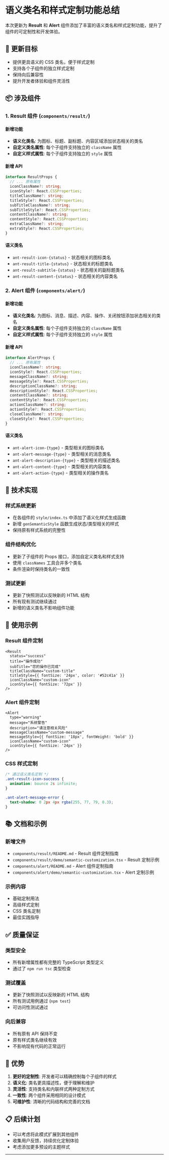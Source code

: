 # 语义类名和样式定制功能总结

本次更新为 **Result** 和 **Alert** 组件添加了丰富的语义类名和样式定制功能，提升了组件的可定制性和开发体验。

## 🎯 更新目标

- 提供更具语义的 CSS 类名，便于样式定制
- 支持各个子组件的独立样式定制
- 保持向后兼容性
- 提升开发者体验和组件灵活性

## 📦 涉及组件

### 1. Result 组件 (`components/result/`)

#### 新增功能

- **语义化类名**: 为图标、标题、副标题、内容区域添加状态相关的类名
- **自定义类名属性**: 每个子组件支持独立的 `className` 属性
- **自定义样式属性**: 每个子组件支持独立的 `style` 属性

#### 新增 API

```typescript
interface ResultProps {
  // ... 原有属性
  iconClassName?: string;
  iconStyle?: React.CSSProperties;
  titleClassName?: string;
  titleStyle?: React.CSSProperties;
  subTitleClassName?: string;
  subTitleStyle?: React.CSSProperties;
  contentClassName?: string;
  contentStyle?: React.CSSProperties;
  extraClassName?: string;
  extraStyle?: React.CSSProperties;
}
```

#### 语义类名

- `ant-result-icon-{status}` - 状态相关的图标类名
- `ant-result-title-{status}` - 状态相关的标题类名
- `ant-result-subtitle-{status}` - 状态相关的副标题类名
- `ant-result-content-{status}` - 状态相关的内容类名

### 2. Alert 组件 (`components/alert/`)

#### 新增功能

- **语义化类名**: 为图标、消息、描述、内容、操作、关闭按钮添加状态相关的类名
- **自定义类名属性**: 每个子组件支持独立的 `className` 属性
- **自定义样式属性**: 每个子组件支持独立的 `style` 属性

#### 新增 API

```typescript
interface AlertProps {
  // ... 原有属性
  iconClassName?: string;
  iconStyle?: React.CSSProperties;
  messageClassName?: string;
  messageStyle?: React.CSSProperties;
  descriptionClassName?: string;
  descriptionStyle?: React.CSSProperties;
  contentClassName?: string;
  contentStyle?: React.CSSProperties;
  actionClassName?: string;
  actionStyle?: React.CSSProperties;
  closeClassName?: string;
  closeStyle?: React.CSSProperties;
}
```

#### 语义类名

- `ant-alert-icon-{type}` - 类型相关的图标类名
- `ant-alert-message-{type}` - 类型相关的消息类名
- `ant-alert-description-{type}` - 类型相关的描述类名
- `ant-alert-content-{type}` - 类型相关的内容类名
- `ant-alert-action-{type}` - 类型相关的操作类名

## 🔧 技术实现

### 样式系统更新

- 在各组件的 `style/index.ts` 中添加了语义化样式生成函数
- 新增 `genSemanticStyle` 函数生成状态/类型相关的样式
- 保持原有样式系统的完整性

### 组件结构优化

- 更新了子组件的 Props 接口，添加自定义类名和样式支持
- 使用 `classNames` 工具合并多个类名
- 条件渲染时保持类名的一致性

### 测试更新

- 更新了快照测试以反映新的 HTML 结构
- 所有现有测试继续通过
- 新增的语义类名不影响组件功能

## 📝 使用示例

### Result 组件定制

```tsx
<Result
  status="success"
  title="操作成功"
  subTitle="您的操作已完成"
  titleClassName="custom-title"
  titleStyle={{ fontSize: '24px', color: '#52c41a' }}
  iconClassName="custom-icon"
  iconStyle={{ fontSize: '72px' }}
/>
```

### Alert 组件定制

```tsx
<Alert
  type="warning"
  message="系统警告"
  description="请注意相关风险"
  messageClassName="custom-message"
  messageStyle={{ fontSize: '18px', fontWeight: 'bold' }}
  iconClassName="custom-icon"
  iconStyle={{ fontSize: '24px' }}
/>
```

### CSS 样式定制

```css
/* 通过语义类名定制 */
.ant-result-icon-success {
  animation: bounce 2s infinite;
}

.ant-alert-message-error {
  text-shadow: 0 2px 4px rgba(255, 77, 79, 0.3);
}
```

## 📚 文档和示例

### 新增文件

- `components/result/README.md` - Result 组件定制指南
- `components/result/demo/semantic-customization.tsx` - Result 定制示例
- `components/alert/README.md` - Alert 组件定制指南
- `components/alert/demo/semantic-customization.tsx` - Alert 定制示例

### 示例内容

- 基础定制用法
- 高级样式定制
- CSS 类名定制
- 最佳实践指导

## ✅ 质量保证

### 类型安全

- 所有新增属性都有完整的 TypeScript 类型定义
- 通过了 `npm run tsc` 类型检查

### 测试覆盖

- 更新了快照测试以反映新的 HTML 结构
- 所有测试用例通过 (`npm test`)
- 可访问性测试通过

### 向后兼容

- 所有原有 API 保持不变
- 原有样式类名继续有效
- 不影响现有代码的正常运行

## 🚀 优势

1. **更好的定制性**: 开发者可以精确控制每个子组件的样式
2. **语义化**: 类名更具描述性，便于理解和维护
3. **灵活性**: 支持类名和内联样式两种定制方式
4. **一致性**: 两个组件采用相同的设计模式
5. **可维护性**: 清晰的代码结构和完善的文档

## 📋 后续计划

- 可以考虑将此模式扩展到其他组件
- 收集用户反馈，持续优化定制体验
- 考虑添加更多预设的主题样式

---
